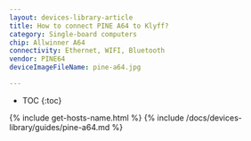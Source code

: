 ```yaml
---
layout: devices-library-article
title: How to connect PINE A64 to Klyff?
category: Single-board computers
chip: Allwinner A64
connectivity: Ethernet, WIFI, Bluetooth
vendor: PINE64
deviceImageFileName: pine-a64.jpg

---
```



* TOC
{:toc}

{% include get-hosts-name.html %}
{% include /docs/devices-library/guides/pine-a64.md %}